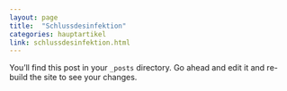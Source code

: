 ```yaml
---
layout: page
title:  "Schlussdesinfektion"
categories: hauptartikel
link: schlussdesinfektion.html
---
```

You’ll find this post in your `_posts` directory. Go ahead and edit it and re-build the site to see your changes.
